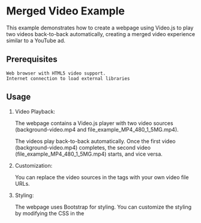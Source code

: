 
# Merged Video Example
This example demonstrates how to create a webpage using Video.js to play two videos back-to-back automatically, creating a merged video experience similar to a YouTube ad.


## Prerequisites

    Web browser with HTML5 video support.
    Internet connection to load external libraries


## Usage

1. Video Playback:

    The webpage contains a Video.js player with two video sources (background-video.mp4 and file_example_MP4_480_1_5MG.mp4).

    The videos play back-to-back automatically. Once the first video (background-video.mp4) completes, the second video (file_example_MP4_480_1_5MG.mp4) starts, and vice versa.

2. Customization:

    You can replace the video sources in the <source> tags with your own video file URLs.

3. Styling:

    The webpage uses Bootstrap for styling. You can customize the styling by modifying the CSS in the <style> section.

4. Run Locally:

    The webpage can be opened locally using a web browser without the need for a web server.
## Troubleshooting

    If the second video is not playing after the first video, ensure that the video file URLs are correct and accessible.

    Verify that the web browser being used supports HTML5 video.
## Dependencies

    Bootstrap

    Video.js